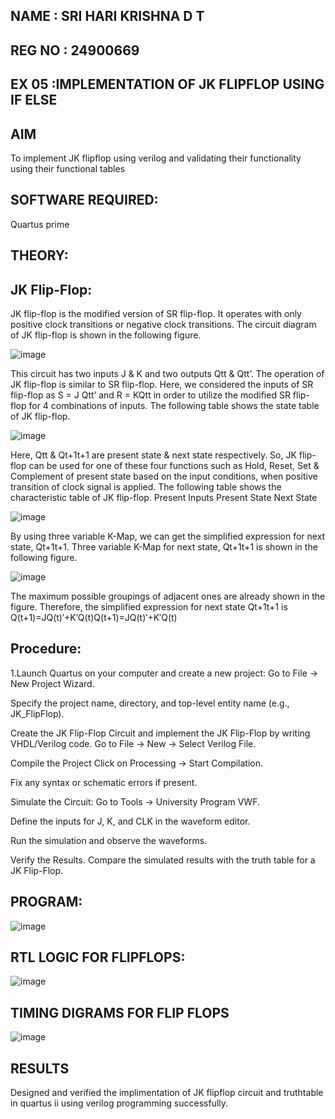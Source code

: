 ## NAME : SRI HARI KRISHNA D T
## REG NO : 24900669
## EX 05 :IMPLEMENTATION OF JK FLIPFLOP USING IF ELSE

## AIM

To implement  JK flipflop using verilog and validating their functionality using their functional tables

## SOFTWARE REQUIRED:

Quartus prime

## THEORY:

## JK Flip-Flop:

JK flip-flop is the modified version of SR flip-flop. It operates with only positive clock transitions or negative clock transitions. The circuit diagram of JK flip-flop is shown in the following figure.

![image](https://github.com/naavaneetha/JKFLIPFLOP-USING-IF-ELSE/assets/154305477/a649c30b-232b-4558-b188-fd6c09845180)


This circuit has two inputs J & K and two outputs Qtt & Qtt’. The operation of JK flip-flop is similar to SR flip-flop. Here, we considered the inputs of SR flip-flop as S = J Qtt’ and R = KQtt in order to utilize the modified SR flip-flop for 4 combinations of inputs. The following table shows the state table of JK flip-flop.

![image](https://github.com/naavaneetha/JKFLIPFLOP-USING-IF-ELSE/assets/154305477/c4360742-e8a8-4937-b089-c46c0433f9a3)

 
Here, Qtt & Qt+1t+1 are present state & next state respectively. So, JK flip-flop can be used for one of these four functions such as Hold, Reset, Set & Complement of present state based on the input conditions, when positive transition of clock signal is applied. The following table shows the characteristic table of JK flip-flop. Present Inputs Present State Next State
 
![image](https://github.com/naavaneetha/JKFLIPFLOP-USING-IF-ELSE/assets/154305477/6c275261-a6d5-4c37-a3a7-1e88ca11c4cd)

By using three variable K-Map, we can get the simplified expression for next state, Qt+1t+1. Three variable K-Map for next state, Qt+1t+1 is shown in the following figure.
 
![image](https://github.com/naavaneetha/JKFLIPFLOP-USING-IF-ELSE/assets/154305477/5174f41b-0ce0-4329-a372-6d1943ea6673)

The maximum possible groupings of adjacent ones are already shown in the figure. Therefore, the simplified expression for next state Qt+1t+1 is Q(t+1)=JQ(t)′+K′Q(t)Q(t+1)=JQ(t)′+K′Q(t)

## Procedure:
1.Launch Quartus on your computer and create a new project: Go to File → New Project Wizard.

Specify the project name, directory, and top-level entity name (e.g., JK_FlipFlop).

Create the JK Flip-Flop Circuit and implement the JK Flip-Flop by writing VHDL/Verilog code. Go to
File → New → Select Verilog File.

Compile the Project Click on Processing → Start Compilation.

Fix any syntax or schematic errors if present.

Simulate the Circuit: Go to Tools → University Program VWF.

Define the inputs for J, K, and CLK in the waveform editor.

Run the simulation and observe the waveforms.

Verify the Results. Compare the simulated results with the truth table for a JK Flip-Flop.

## PROGRAM:

![image](https://github.com/user-attachments/assets/ae94cff6-560e-4bdd-9091-09ccbc08f4ba)


## RTL LOGIC FOR FLIPFLOPS:

![image](https://github.com/user-attachments/assets/007612e2-44a3-4817-842c-096fd0a148fc)


## TIMING DIGRAMS FOR FLIP FLOPS

![image](https://github.com/user-attachments/assets/fec35cd4-d0c2-4d72-980e-dc7a1cc3c769)


## RESULTS
Designed and verified the implimentation of JK flipflop circuit and truthtable in quartus ii using
verilog programming successfully.

